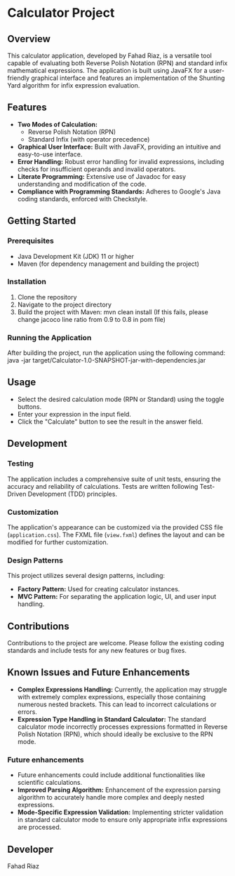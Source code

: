 # Calculator Project

## Overview

This calculator application, developed by Fahad Riaz, is a versatile tool capable of evaluating both Reverse Polish Notation (RPN) and standard infix mathematical expressions. The application is built using JavaFX for a user-friendly graphical interface and features an implementation of the Shunting Yard algorithm for infix expression evaluation.

## Features

- **Two Modes of Calculation:** 
  - Reverse Polish Notation (RPN)
  - Standard Infix (with operator precedence)
- **Graphical User Interface:** Built with JavaFX, providing an intuitive and easy-to-use interface.
- **Error Handling:** Robust error handling for invalid expressions, including checks for insufficient operands and invalid operators.
- **Literate Programming:** Extensive use of Javadoc for easy understanding and modification of the code.
- **Compliance with Programming Standards:** Adheres to Google's Java coding standards, enforced with Checkstyle.

## Getting Started

### Prerequisites

- Java Development Kit (JDK) 11 or higher
- Maven (for dependency management and building the project)

### Installation

1. Clone the repository
2. Navigate to the project directory
3. Build the project with Maven:  mvn clean install (If this fails, please change jacoco line ratio from 0.9 to 0.8 in pom file)


### Running the Application

After building the project, run the application using the following command:
java -jar target/Calculator-1.0-SNAPSHOT-jar-with-dependencies.jar



## Usage

- Select the desired calculation mode (RPN or Standard) using the toggle buttons.
- Enter your expression in the input field.
- Click the "Calculate" button to see the result in the answer field.

## Development

### Testing

The application includes a comprehensive suite of unit tests, ensuring the accuracy and reliability of calculations. Tests are written following Test-Driven Development (TDD) principles.

### Customization

The application's appearance can be customized via the provided CSS file (`application.css`). The FXML file (`view.fxml`) defines the layout and can be modified for further customization.

### Design Patterns

This project utilizes several design patterns, including:
- **Factory Pattern:** Used for creating calculator instances.
- **MVC Pattern:** For separating the application logic, UI, and user input handling.

## Contributions

Contributions to the project are welcome. Please follow the existing coding standards and include tests for any new features or bug fixes.

## Known Issues and Future Enhancements

- **Complex Expressions Handling:** Currently, the application may struggle with extremely complex expressions, especially those containing numerous nested brackets. This can lead to incorrect calculations or errors.
- **Expression Type Handling in Standard Calculator:** The standard calculator mode incorrectly processes expressions formatted in Reverse Polish Notation (RPN), which should ideally be exclusive to the RPN mode.

### Future enhancements 
- Future enhancements could include additional functionalities like scientific calculations.
- **Improved Parsing Algorithm:** Enhancement of the expression parsing algorithm to accurately handle more complex and deeply nested expressions.
- **Mode-Specific Expression Validation:** Implementing stricter validation in standard calculator mode to ensure only appropriate infix expressions are processed.



## Developer

Fahad Riaz






